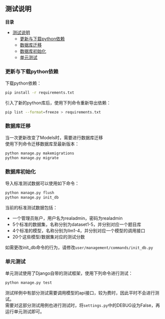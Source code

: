 ## 测试说明  
**目录**  
- [测试说明](#测试说明)
  - [更新与下载python依赖](#更新与下载python依赖)
  - [数据库迁移](#数据库迁移)
  - [数据库初始化](#数据库初始化)
  - [单元测试](#单元测试)
### 更新与下载python依赖  
下载python依赖：  
```bash
pip install -r requirements.txt
```
引入了新的python库后，使用下列命令重新导出依赖：  
```bash
pip list --format=freeze > requirements.txt
```
### 数据库迁移  
当一次更新改变了Models时，需要进行数据库迁移  
使用下列命令迁移数据库至最新版本：  
```bash
python manage.py makemigrations
python manage.py migrate
```
### 数据库初始化  
导入标准测试数据可以使用如下命令：  
```bash
python manage.py flush
python manage.py init_db
``` 
当前的标准测试数据包括：  
* 一个管理员账户，用户名为realadmin，密码为realadmin  
* 5个标准的数据集，名称分别为dataset1-5，并分别对应一个题目库  
* 4个标准的模型，名称分别为llm1-4，并分别对应一个模型的调用接口  
* 20个这些模型/数据集对应的测试分数  

如需更改init_db命令的行为，请修改`user/management/commands/init_db.py`  
### 单元测试  
单元测试使用了Django自带的测试框架，使用下列命令进行测试：  
```bash
python manage.py test
```
测试样例中有部分测试需要调用模型的api接口，较为费时，因此平时不会进行测试。  
需要对这部分测试用例也进行测试时，将`settings.py`中的DEBUG设为False，再运行单元测试即可。  
